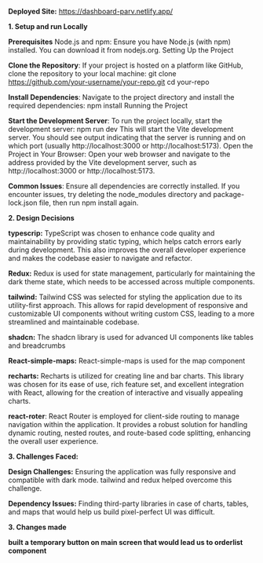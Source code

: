 **Deployed Site:** https://dashboard-parv.netlify.app/

**1. Setup and run Locally**

**Prerequisites**
Node.js and npm: Ensure you have Node.js (with npm) installed. You can download it from nodejs.org.
Setting Up the Project


**Clone the Repository**: If your project is hosted on a platform like GitHub, clone the repository to your local machine:
git clone https://github.com/your-username/your-repo.git
cd your-repo


**Install Dependencies**: Navigate to the project directory and install the required dependencies:
npm install
Running the Project


**Start the Development Server**: To run the project locally, start the development server:
npm run dev
This will start the Vite development server. You should see output indicating that the server is running and on which port (usually http://localhost:3000 or http://localhost:5173).
Open the Project in Your Browser: Open your web browser and navigate to the address provided by the Vite development server, such as http://localhost:3000 or http://localhost:5173.


**Common Issues**:
Ensure all dependencies are correctly installed. If you encounter issues, try deleting the node_modules directory and package-lock.json file, then run npm install again.

**2. Design Decisions**

**typescrip:** TypeScript was chosen to enhance code quality and maintainability by providing static typing, which helps catch errors early during development. This also improves the overall developer experience and makes the codebase easier to navigate and refactor. 


**Redux:** Redux is used for state management, particularly for maintaining the dark theme state, which needs to be accessed across multiple components. 


**tailwind:** Tailwind CSS was selected for styling the application due to its utility-first approach. This allows for rapid development of responsive and customizable UI components without writing custom CSS, leading to a more streamlined and maintainable codebase. 


**shadcn:** The shadcn library is used for advanced UI components like tables and breadcrumbs


**React-simple-maps:** React-simple-maps is used for the map component


**recharts:** Recharts is utilized for creating line and bar charts. This library was chosen for its ease of use, rich feature set, and excellent integration with React, allowing for the creation of interactive and visually appealing charts.


**react-roter**: React Router is employed for client-side routing to manage navigation within the application. It provides a robust solution for handling dynamic routing, nested routes, and route-based code splitting, enhancing the overall user experience.

**3. Challenges Faced:**

**Design Challenges:** Ensuring the application was fully responsive and compatible with dark mode. tailwind and redux helped overcome this challenge.

**Dependency Issues:** Finding third-party libraries in case of charts, tables, and maps that would help us build pixel-perfect UI was difficult.

**3. Changes made**

**built a temporary button on main screen that would lead us to orderlist component**

